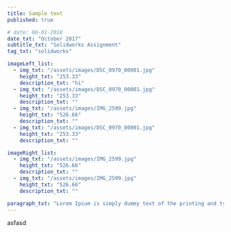 ```yaml
---
title: Sample text
published: true

# date: 06-01-2018
date_txt: "October 2017"
subtitle_txt: "Solidworks Assignment"
tag_txt: "solidworks"

imageLeft_list:
  - img_txt: "/assets/images/DSC_0970_00001.jpg"
    height_txt: "253.33"
    description_txt: "hi"
  - img_txt: "/assets/images/DSC_0970_00001.jpg"
    height_txt: "253.33"
    description_txt: ""
  - img_txt: "/assets/images/IMG_2599.jpg"
    height_txt: "526.66"
    description_txt: ""
  - img_txt: "/assets/images/DSC_0970_00001.jpg"
    height_txt: "253.33"
    description_txt: ""

imageRight_list:
  - img_txt: "/assets/images/IMG_2599.jpg"
    height_txt: "526.66"
    description_txt: ""
  - img_txt: "/assets/images/IMG_2599.jpg"
    height_txt: "526.66"
    description_txt: ""

paragraph_txt: "Lorem Ipsum is simply dummy text of the printing and typesetting industry. Lorem Ipsum has been the industry's standard dummy text ever since the 1500s, when an unknown printer took a galley of type and scrambled it to make a type specimen book. It has survived not only five centuries, but also the leap into electronic typesetting, remaining essentially unchanged. It was popularised in the 1960s with the release of Letraset sheets containing Lorem Ipsum passages, and more recently with desktop publishing software like Aldus PageMaker including versions of Lorem Ipsum."
---
```


asfasd



<!-- <p>Lorem Ipsum is simply dummy text of the printing and typesetting industry. Lorem Ipsum has been the industry's standard dummy text ever since the 1500s, when an unknown printer took a galley of type and scrambled it to make a type specimen book. It has survived not only five centuries, but also the leap into electronic typesetting, remaining essentially unchanged. It was popularised in the 1960s with the release of Letraset sheets containing Lorem Ipsum passages, and more recently with desktop publishing software like Aldus PageMaker including versions of Lorem Ipsum.</p>
    
    <div class="row">
    <div class="col-lg-6">
            
                    <div ><div class="image">
        <img src="../assets/images/DSC_0970_00001.jpg" width="380"  ><div class="overlay" style="height:253.33px">
                <div class="text">Hello World</div>
                </div></div></div><div>
                <div class=" image">
                    
        <img src="../assets/images/DSC_0970_00001.jpg"  width="380" /><div class="overlay" style="height:253.33px"><div class="text">Hello 2</div></div></div></div>
        <img src="../assets/images/IMG_2599.jpg"  width="380" style="margin:2px;" />
        <img src="../assets/images/DSC_0970_00001.jpg"  width="380"style="padding:5px;" />
    </div>
    <div class="col-lg-6">
        <img src="../assets/images/IMG_2599.jpg" class="image" width="380" style="padding:5px;" />
        <img src="../assets/images/DSC_0970_00001.jpg"  width="380"style="padding:5px;" />
        <img src="../assets/images/IMG_2599.jpg"  width="380" style="padding:5px;" />
        </div>
    </div> -->
